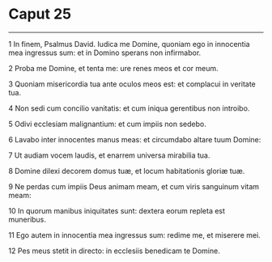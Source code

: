 # Caput 25

***

1 In finem, Psalmus David. Iudica me Domine, quoniam ego in innocentia mea ingressus sum: et in Domino sperans non infirmabor.

2 Proba me Domine, et tenta me: ure renes meos et cor meum.

3 Quoniam misericordia tua ante oculos meos est: et complacui in veritate tua.

4 Non sedi cum concilio vanitatis: et cum iniqua gerentibus non introibo.

5 Odivi ecclesiam malignantium: et cum impiis non sedebo.

6 Lavabo inter innocentes manus meas: et circumdabo altare tuum Domine:

7 Ut audiam vocem laudis, et enarrem universa mirabilia tua.

8 Domine dilexi decorem domus tuæ, et locum habitationis gloriæ tuæ.

9 Ne perdas cum impiis Deus animam meam, et cum viris sanguinum vitam meam:

10 In quorum manibus iniquitates sunt: dextera eorum repleta est muneribus.

11 Ego autem in innocentia mea ingressus sum: redime me, et miserere mei.

12 Pes meus stetit in directo: in ecclesiis benedicam te Domine.

